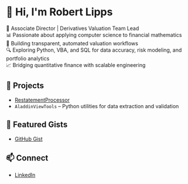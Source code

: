 # 👋 Hi, I'm Robert Lipps

💼 Associate Director | Derivatives Valuation Team Lead  
📊 Passionate about applying computer science to financial mathematics  
🧠 Building transparent, automated valuation workflows  
🔍 Exploring Python, VBA, and SQL for data accuracy, risk modeling, and portfolio analytics  
📈 Bridging quantitative finance with scalable engineering

## 🔧 Projects
- [RestatementProcessor](https://github.com/RobertLipps/outlook-attachment-extractor)
- `AladdinViewTools` – Python utilities for data extraction and validation

## 📌 Featured Gists
- [GitHub Gist](https://gist.github.com/RobertLipps)
## 📫 Connect
- [LinkedIn](https://www.linkedin.com/in/rlipps14/)
